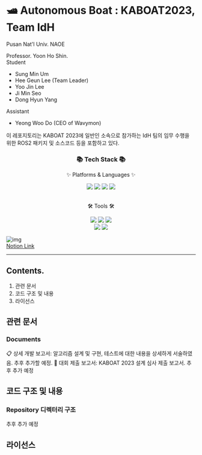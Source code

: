 # 🛥️ Autonomous Boat : KABOAT2023, Team IdH 
Pusan Nat'l Univ. NAOE

Professor. Yoon Ho Shin.  
Student
- Sung Min Um  
- Hee Geun Lee (Team Leader)
- Yoo Jin Lee
- Ji Min Seo
- Dong Hyun Yang

Assistant
- Yeong Woo Do (CEO of Wavymon)

이 레포지토리는 KABOAT 2023에 일반인 소속으로 참가하는 IdH 팀의 임무 수행을 위한 ROS2 패키지 및 소스코드 등을 포함하고 있다.

<div align=center>
	<h3>📚 Tech Stack 📚</h3>
	<p>✨ Platforms & Languages ✨</p>
</div>
<div align="center">
	<img src="https://img.shields.io/badge/C-A8B9CC?style=flat&logo=C&logoColor=white" />
	<img src="https://img.shields.io/badge/C++-00599C?style=flat&logo=C++&logoColor=white" />
	<img src="https://img.shields.io/badge/Python-3776AB?style=flat&logo=Python&logoColor=white" />
	<img src="https://img.shields.io/badge/Linux-FCC624?style=flat&logo=Linux&logoColor=white" />
</div>
<br>
<div align=center>
	<p>🛠 Tools 🛠</p>
</div>
<div align="center">
	<img src="https://img.shields.io/badge/ROS2-22314E?style=flat&logo=ROS&logoColor=white" />
	<img src="https://img.shields.io/badge/Notion-000000?style=flat&logo=Notion&logoColor=white" />
	<img src="https://img.shields.io/badge/Visual Studio Code-007ACC?style=flat&logo=VisualStudioCode&logoColor=white" />
	<br>
	<img src="https://img.shields.io/badge/Github-181717?style=flat&logo=Github&logoColor=white" />
	<img src="https://img.shields.io/badge/Slack-4A154B?style=flat&logo=Slack&logoColor=white" />
</div>

![img](https://user-images.githubusercontent.com/48307403/209555944-2a6f903b-1f4b-4c03-bb3e-2cea64d69935.png)  
[Notion Link](https://dandelion-postage-e0c.notion.site/KABOAT-2023-5c5b9310504c4428b0f66c29f467bdb8)

-------------------------------------------------------------------------  

## Contents.  
1. 관련 문서
2. 코드 구조 및 내용
3. 라이선스

## 관련 문서  
### Documents
📋 상세 개발 보고서: 알고리즘 설계 및 구현, 테스트에 대한 내용을 상세하게 서술하였음. 추후 추가할 예정.
📝 대회 제출 보고서: KABOAT 2023 설계 심사 제출 보고서. 추후 추가 예정

## 코드 구조 및 내용  
### Repository 디렉터리 구조
추후 추가 예정



## 라이선스
